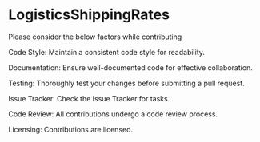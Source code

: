 # LogisticsShippingRates 

Please consider the below factors while contributing 

Code Style:
Maintain a consistent code style for readability. 

Documentation:
Ensure well-documented code for effective collaboration. 

Testing:
Thoroughly test your changes before submitting a pull request.

Issue Tracker:
Check the Issue Tracker for tasks. 

Code Review:
All contributions undergo a code review process. 

Licensing:
Contributions are licensed.
